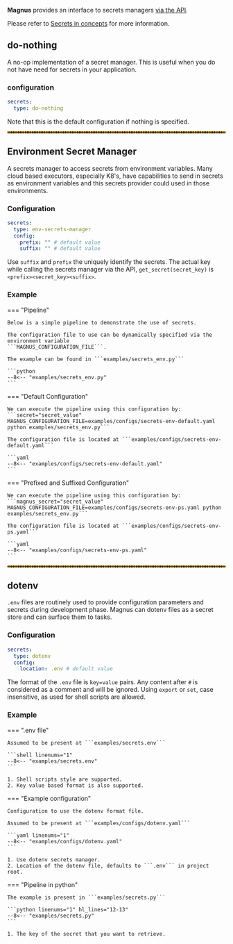 **Magnus** provides an interface to secrets managers
[via the API](../interactions.md/#magnus.get_secret).

Please refer to [Secrets in concepts](../concepts/secrets.md) for more information.

## do-nothing

A no-op implementation of a secret manager. This is useful when you do not have need for
secrets in your application.

### configuration

```yaml
secrets:
  type: do-nothing

```

Note that this is the default configuration if nothing is specified.


<hr style="border:2px dotted orange">

## Environment Secret Manager

A secrets manager to access secrets from environment variables. Many cloud based executors, especially
K8's, have capabilities to send in secrets as environment variables and this secrets provider could
used in those environments.

### Configuration

```yaml
secrets:
  type: env-secrets-manager
  config:
    prefix: "" # default value
    suffix: "" # default value
```

Use ```suffix``` and ```prefix``` the uniquely identify the secrets.
The actual key while calling the secrets manager via the API, ```get_secret(secret_key)``` is
```<prefix><secret_key><suffix>```.

### Example


=== "Pipeline"

    Below is a simple pipeline to demonstrate the use of secrets.

    The configuration file to use can be dynamically specified via the environment variable
    ```MAGNUS_CONFIGURATION_FILE```.

    The example can be found in ```examples/secrets_env.py```

    ```python
    --8<-- "examples/secrets_env.py"
    ```

=== "Default Configuration"

    We can execute the pipeline using this configuration by:
    ```secret="secret_value" MAGNUS_CONFIGURATION_FILE=examples/configs/secrets-env-default.yaml python examples/secrets_env.py```

    The configuration file is located at ```examples/configs/secrets-env-default.yaml```

    ```yaml
    --8<-- "examples/configs/secrets-env-default.yaml"
    ```

=== "Prefixed and Suffixed Configuration"

    We can execute the pipeline using this configuration by:
    ```magnus_secret="secret_value" MAGNUS_CONFIGURATION_FILE=examples/configs/secrets-env-ps.yaml python examples/secrets_env.py```

    The configuration file is located at ```examples/configs/secrets-env-ps.yaml```

    ```yaml
    --8<-- "examples/configs/secrets-env-ps.yaml"
    ```

<hr style="border:2px dotted orange">

## dotenv

```.env``` files are routinely used to provide configuration parameters and secrets during development phase. Magnus can dotenv files as a secret store and can surface them to tasks.


### Configuration


```yaml
secrets:
  type: dotenv
  config:
    location: .env # default value

```

The format of the ```.env``` file is ```key=value``` pairs. Any content after ```#``` is considered
as a comment and will be ignored. Using ```export``` or ```set```, case insensitive, as used
for shell scripts are allowed.

### Example

=== ".env file"

    Assumed to be present at ```examples/secrets.env```

    ```shell linenums="1"
    --8<-- "examples/secrets.env"
    ```

    1. Shell scripts style are supported.
    2. Key value based format is also supported.


=== "Example configuration"

    Configuration to use the dotenv format file.

    Assumed to be present at ```examples/configs/dotenv.yaml```

    ```yaml linenums="1"
    --8<-- "examples/configs/dotenv.yaml"
    ```

    1. Use dotenv secrets manager.
    2. Location of the dotenv file, defaults to ```.env``` in project root.


=== "Pipeline in python"

    The example is present in ```examples/secrets.py```

    ```python linenums="1" hl_lines="12-13"
    --8<-- "examples/secrets.py"
    ```

    1. The key of the secret that you want to retrieve.
